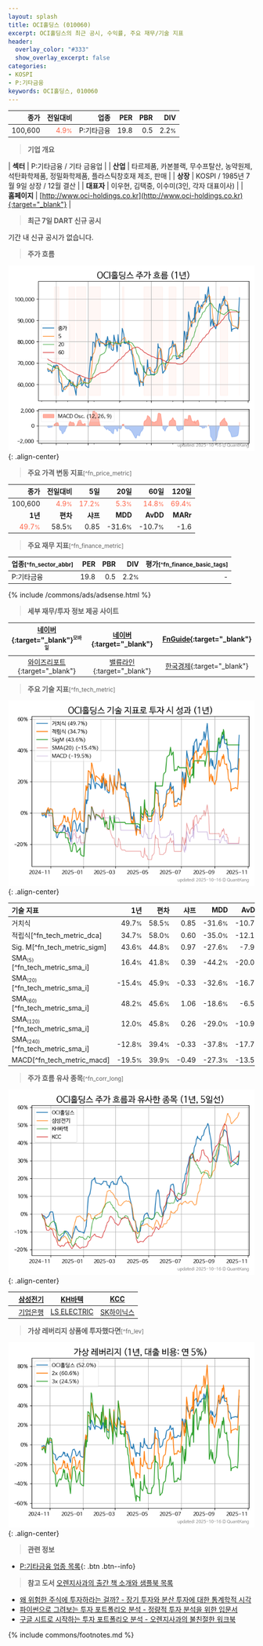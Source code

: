 ```yaml
---
layout: splash
title: OCI홀딩스 (010060)
excerpt: OCI홀딩스의 최근 공시, 수익률, 주요 재무/기술 지표
header:
  overlay_color: "#333"
  show_overlay_excerpt: false
categories:
- KOSPI
- P:기타금융
keywords: OCI홀딩스, 010060
---
```


| **종가** | **전일대비** | **업종** | **PER** | **PBR** | **DIV** |
| -------: | -----------: | -------: | ------: | ------: | ------: |
| 100,600 | <span style="color: tomato">4.9<small>%</small></span> | P:기타금융 | 19.8 | 0.5 | 2.2<small>%</small> |

<!-- more -->


> **기업 개요**<a id="company"></a>

| <span style="white-space:nowrap;">**섹터**</span> | P:기타금융 / 기타 금융업 |
| <span style="white-space:nowrap;">**산업**</span> | 타르제품, 카본블랙, 무수프탈산, 농약원제, 석탄화학제품, 정밀화학제품, 플라스틱창호재 제조, 판매 |
| <span style="white-space:nowrap;">**상장**</span> | KOSPI / 1985년 7월 9일 상장 / 12월 결산 |
| <span style="white-space:nowrap;">**대표자**</span> | 이우현, 김택중, 이수미(3인, 각자 대표이사) |
| <span style="white-space:nowrap;">**홈페이지**</span> | [http://www.oci-holdings.co.kr](http://www.oci-holdings.co.kr){:target="_blank"} |


> **최근 7일 DART 신규 공시**<a id="dart"></a>

기간 내 신규 공시가 없습니다.


> **주가 흐름**<a id="price"></a>

![010060](/stock/images/010060.png){: .align-center}


> **주요 가격 변동 지표**<small>[^fn_price_metric]</small>

| **종가** | **전일대비** | **5일** | **20일** | **60일** | **120일** |
| -------: | -----------: | ------: | -------: | -------: | --------: |
| 100,600 | <span style="color: tomato">4.9<small>%</small></span> | <span style="color: tomato">17.2<small>%</small></span> | <span style="color: tomato">5.3<small>%</small></span> | <span style="color: tomato">14.8<small>%</small></span> | <span style="color: tomato">69.4<small>%</small></span> |
| **1년** | **편차** | **샤프** | **MDD** | **AvDD** | **MARr** |
| <span style="color: tomato">49.7<small>%</small></span> | 58.5<small>%</small> | 0.85 | -31.6<small>%</small> | -10.7<small>%</small> | -1.6 |


> **주요 재무 지표**<small>[^fn_finance_metric]</small>

| **업종**<small>[^fn_sector_abbr]</small> | **PER** | **PBR** | **DIV** | **평가**<small>[^fn_finance_basic_tags]</small> |
| :--------------------------------------- | ------: | ------: | ------: | ----------------------------------------------: |
| P:기타금융 | 19.8 | 0.5 | 2.2<small>%</small> | - |



{% include /commons/ads/adsense.html %}

> **세부 재무/투자 정보 제공 사이트**

| [네이버](https://m.stock.naver.com/domestic/stock/010060/finance/summary){:target="_blank"}<sup><small>모바일</small></sup> | [네이버](https://finance.naver.com/item/coinfo.naver?code=010060){:target="_blank"} | [FnGuide](https://comp.fnguide.com/SVO2/ASP/SVD_Invest.asp?gicode=A010060&MenuYn=Y){:target="_blank"} |
| :---: | :---: | :---: |
| [와이즈리포트](https://comp.wisereport.co.kr/company/c1040001.aspx?cmp_cd=010060){:target="_blank"} | [밸류라인](https://www.valueline.co.kr/finance/summary/010060){:target="_blank"} | [한국경제](https://markets.hankyung.com/stock/010060/financial-summary){:target="_blank"} |


> **주요 기술 지표**<small>[^fn_tech_metric]</small>


![010060](/stock/images/010060_tech.png){: .align-center}

| **기술 지표** | **1년** | **편차** | **샤프** | **MDD** | **AvDD** |
| :------------ | ------: | -----------: | -------: | ------: | -------: |
| 거치식 | 49.7<small>%</small> | 58.5<small>%</small> | 0.85 | -31.6<small>%</small> | -10.7<small>%</small> |
| 적립식[^fn_tech_metric_dca] | 34.7<small>%</small> | 58.0<small>%</small> | 0.60 | -35.0<small>%</small> | -12.1<small>%</small> |
| Sig. M[^fn_tech_metric_sigm] | 43.6<small>%</small> | 44.8<small>%</small> | 0.97 | -27.6<small>%</small> | -7.9<small>%</small> |
| SMA<small><sub>(5)</sub></small>[^fn_tech_metric_sma_i] | 16.4<small>%</small> | 41.8<small>%</small> | 0.39 | -44.2<small>%</small> | -20.0<small>%</small> |
| SMA<small><sub>(20)</sub></small>[^fn_tech_metric_sma_i] | -15.4<small>%</small> | 45.9<small>%</small> | -0.33 | -32.6<small>%</small> | -16.7<small>%</small> |
| SMA<small><sub>(60)</sub></small>[^fn_tech_metric_sma_i] | 48.2<small>%</small> | 45.6<small>%</small> | 1.06 | -18.6<small>%</small> | -6.5<small>%</small> |
| SMA<small><sub>(120)</sub></small>[^fn_tech_metric_sma_i] | 12.0<small>%</small> | 45.8<small>%</small> | 0.26 | -29.0<small>%</small> | -10.9<small>%</small> |
| SMA<small><sub>(240)</sub></small>[^fn_tech_metric_sma_i] | -12.8<small>%</small> | 39.4<small>%</small> | -0.33 | -37.8<small>%</small> | -17.7<small>%</small> |
| MACD[^fn_tech_metric_macd] | -19.5<small>%</small> | 39.9<small>%</small> | -0.49 | -27.3<small>%</small> | -13.5<small>%</small> |


> **주가 흐름 유사 종목**<a id="corr"></a><small>[^fn_corr_long]</small>

![010060](/stock/images/010060_corr.png){: .align-center}

|       | [삼성전기](/009150/) | [KH바텍](/060720/) | [KCC](/002380/) |
| :---: | :------------------------------------: | :------------------------------------: | :------------------------------------: |
|       | [기업은행](/024110/) | [LS ELECTRIC](/010120/) | [SK하이닉스](/000660/) |


> **가상 레버리지 상품에 투자했다면**<a id="2x"></a><small>[^fn_lev]</small>

![010060](/stock/images/010060_2x.png){: .align-center}


> **관련 정보**

- [P:기타금융 업종 목록](/stats/sector/kospi_업종_기타금융_종목/){: .btn .btn--info}

> **참고 도서** [오렌지사과의 출간 책 소개와 샘플북 목록](https://kongdori.tistory.com/691)

- [왜 위험한 주식에 투자하라는 걸까? - 장기 투자와 분산 투자에 대한 통계학적 시각](https://kongdori.tistory.com/421)
- [파이썬으로 그려보는 투자 포트폴리오 분석  - 정량적 투자 분석을 위한 입문서](https://kongdori.tistory.com/643)
- [구글 시트로 시작하는 투자 포트폴리오 분석 - 오렌지사과의 불친절한 워크북](https://kongdori.tistory.com/449)


{% include commons/footnotes.md %}